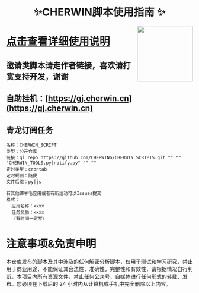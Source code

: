 # <h1 align="center">✨CHERWIN脚本使用指南 ✨</h1>
<img align="right" width="150" src="https://github.com/CHERWING/CHERWIN_SCRIPTS/assets/160421895/691b9f30-7d5c-4b55-8af0-0e8f14b6a424">

# [点击查看详细使用说明](https://github.com/CHERWING/CHERWIN_SCRIPTS/wiki/%E2%9C%A8-CHERWIN%E8%84%9A%E6%9C%AC%E4%BD%BF%E7%94%A8%E6%8C%87%E5%8D%97-%E2%9C%A8)

## 邀请类脚本请走作者链接，喜欢请打赏支持开发，谢谢

## 自助挂机：[https://gj.cherwin.cn](https://gj.cherwin.cn)

## 青龙订阅任务
```
名称：CHERWIN_SCRIPT
类型：公开仓库
链接：ql repo https://github.com/CHERWING/CHERWIN_SCRIPTS.git "" "" "CHERWIN_TOOLS.py|notify.py" "" ""
定时类型：crontab
定时规则：随便
文件后缀：py|js
```
```
有其他薅羊毛应用或者有新活动可以Issues提交
格式：
  应用名称：xxxx
  任务奖励：xxxx
  （有时间一定写）
```


# 注意事项&免责申明
 本仓库发布的脚本及其中涉及的任何解密分析脚本，仅用于测试和学习研究，禁止用于商业用途，不能保证其合法性，准确性，完整性和有效性，请根据情况自行判断。本项目内所有资源文件，禁止任何公众号、自媒体进行任何形式的转载、发布。您必须在下载后的 24 小时内从计算机或手机中完全删除以上内容。
